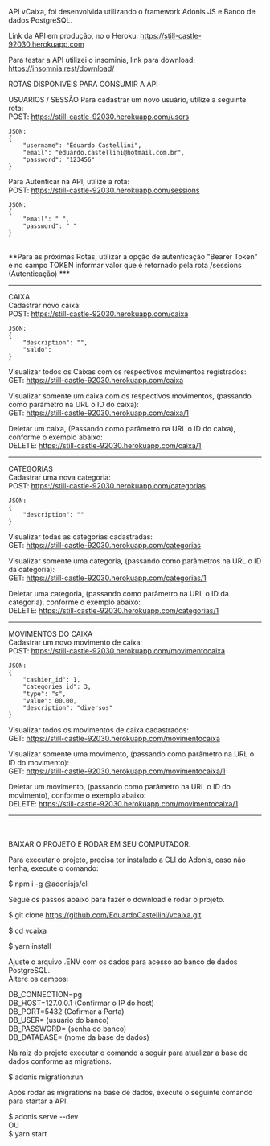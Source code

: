API vCaixa, foi desenvolvida utilizando o framework Adonis JS e Banco de dados PostgreSQL.

Link da API em produção, no o Heroku: https://still-castle-92030.herokuapp.com

Para testar a API utilizei o insominia, link para download: https://insomnia.rest/download/

ROTAS DISPONIVEIS PARA CONSUMIR A API <br>

USUARIOS / SESSÃO
Para cadastrar um novo usuário, utilize a seguinte rota:<br>
    POST: https://still-castle-92030.herokuapp.com/users <br>

    JSON: 
    {
        "username": "Eduardo Castellini",
        "email": "eduardo.castellini@hotmail.com.br",
        "password": "123456"
    }

Para Autenticar na API, utilize a rota:<br>
    POST: https://still-castle-92030.herokuapp.com/sessions <br>

    JSON: 
    {
        "email": " ",
        "password": " "
    }

<br>
**Para as próximas Rotas, utilizar a opção de autenticação "Bearer Token" e no campo TOKEN informar valor que é retornado pela rota /sessions (Autenticação) ***
<hr>

CAIXA <br>
Cadastrar novo caixa:<br>
    POST: https://still-castle-92030.herokuapp.com/caixa <br>

    JSON: 
    {
        "description": "",
        "saldo": 
    }

Visualizar todos os Caixas com os respectivos movimentos registrados:<br>
    GET: https://still-castle-92030.herokuapp.com/caixa

Visualizar somente um caixa com os respectivos movimentos, (passando como parâmetro na URL o ID do caixa):<br>
    GET: https://still-castle-92030.herokuapp.com/caixa/1

Deletar um caixa, (Passando como parâmetro na URL o ID do caixa), conforme o exemplo abaixo:<br>
    DELETE: https://still-castle-92030.herokuapp.com/caixa/1

<hr>

CATEGORIAS <br>
Cadastrar uma nova categoria:<br>
    POST: https://still-castle-92030.herokuapp.com/categorias <br>

    JSON: 
    {
        "description": ""
    }

Visualizar todas as categorias cadastradas:<br>
    GET: https://still-castle-92030.herokuapp.com/categorias

Visualizar somente uma categoria, (passando como parâmetros na URL o ID da categoria):<br>
    GET: https://still-castle-92030.herokuapp.com/categorias/1

Deletar uma categoria, (passando como parâmetro na URL o ID da categoria), conforme o exemplo abaixo:<br>
    DELETE: https://still-castle-92030.herokuapp.com/categorias/1

<hr>

MOVIMENTOS DO CAIXA <br>
Cadastrar um novo movimento de caixa:<br>
    POST: https://still-castle-92030.herokuapp.com/movimentocaixa <br>

    JSON: 
    {
        "cashier_id": 1,
        "categories_id": 3,
        "type": "s",    
        "value": 00.00,
        "description": "diversos"
    }

Visualizar todos os movimentos de caixa cadastrados:<br>
    GET: https://still-castle-92030.herokuapp.com/movimentocaixa

Visualizar somente uma movimento, (passando como parâmetro na URL o ID do movimento):<br>
    GET: https://still-castle-92030.herokuapp.com/movimentocaixa/1

Deletar um movimento, (passando como parâmetro na URL o ID do movimento), conforme o exemplo abaixo:<br>
    DELETE: https://still-castle-92030.herokuapp.com/movimentocaixa/1
<hr>
<br>
<br>
BAIXAR O PROJETO E RODAR EM SEU COMPUTADOR.

Para executar o projeto, precisa ter instalado a CLI do Adonis, caso não tenha, execute o comando:

$   npm i -g @adonisjs/cli

Segue os passos abaixo para fazer o download e rodar o projeto.

$   git clone https://github.com/EduardoCastellini/vcaixa.git

$   cd vcaixa

$   yarn install

Ajuste o arquivo .ENV com os dados para acesso ao banco de dados PostgreSQL.<br>
Altere os campos: <br>

DB_CONNECTION=pg    <br>
DB_HOST=127.0.0.1  (Confirmar o IP do host)<br>
DB_PORT=5432       (Cofirmar a Porta)<br>
DB_USER=           (usuario do banco)<br>
DB_PASSWORD=       (senha do banco)<br>
DB_DATABASE=       (nome da base de dados)<br>

Na raiz do projeto executar o comando a seguir para atualizar a base de dados conforme as migrations.

$   adonis migration:run

Após rodar as migrations na base de dados, execute o seguinte comando para startar a API.

$   adonis serve --dev <br>
        OU <br>
$   yarn start
